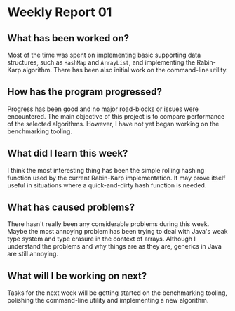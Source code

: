 # Weekly Report 01

## What has been worked on?

Most of the time was spent on implementing basic supporting
data structures, such as `HashMap` and `ArrayList`, and implementing
the Rabin-Karp algorithm.  There has been also initial work
on the command-line utility.

## How has the program progressed?

Progress has been good and no major road-blocks or issues were encountered.
The main objective of this project is to compare performance of the selected
algorithms. However, I have not yet began working on the benchmarking tooling.

## What did I learn this week?

I think the most interesting thing has been the simple rolling hashing function
used by the current Rabin-Karp implementation. It may prove itself useful in
situations where a quick-and-dirty hash function is needed.

## What has caused problems?

There hasn't really been any considerable problems during this week.
Maybe the most annoying problem has been trying to deal with Java's weak
type system and type erasure in the context of arrays. Although I understand
the problems and why things are as they are, generics in Java are still annoying.

## What will I be working on next?

Tasks for the next week will be getting started on the benchmarking tooling,
polishing the command-line utility and implementing a new algorithm.
